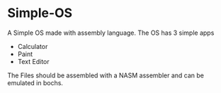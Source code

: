 # Simple-OS
A Simple OS made with assembly language. 
The OS has 3 simple apps
- Calculator
- Paint
- Text Editor

The Files should be assembled with a NASM assembler and can be emulated in bochs.

